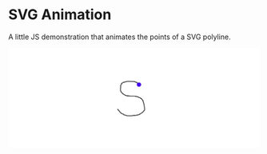 # SVG Animation

A little JS demonstration that animates the points of a SVG polyline.

![Scheme](assets/s.gif)